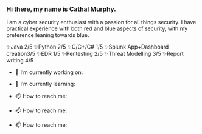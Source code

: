 ### Hi there, my name is Cathal Murphy.

I am a cyber security enthusiast with a passion for all things security. 
I have practical experience with both red and blue aspects of security, with my preference leaning towards blue.

✨Java 2/5 ✨Python 2/5 ✨C/C+/C# 1/5 ✨Splunk App+Dashboard creation3/5 ✨EDR 1/5  ✨Pentesting 2/5 ✨Threat Modelling 3/5 ✨Report writing 4/5 

- 🔭 I’m currently working on:

- 🌱 I’m currently learning:
   
- 📫 How to reach me:
- 📫 How to reach me: 
- 📫 How to reach me: 


<!--
**JamesFinglas/JamesFinglas** is a ✨ _special_ ✨ repository because its `README.md` (this file) appears on your GitHub profile
